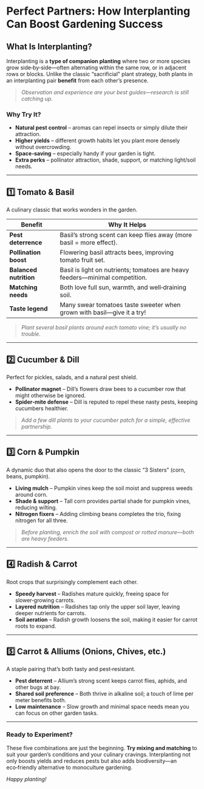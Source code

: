 # Perfect Partners: How Interplanting Can Boost Gardening Success

## What Is Interplanting?

Interplanting is a **type of companion planting** where two or more species grow side‑by‑side—often alternating within the same row, or in adjacent rows or blocks. Unlike the classic “sacrificial” plant strategy, both plants in an interplanting pair **benefit** from each other’s presence.

> *Observation and experience are your best guides—research is still catching up.*

### Why Try It?

- **Natural pest control** – aromas can repel insects or simply dilute their attraction.
- **Higher yields** – different growth habits let you plant more densely without overcrowding.
- **Space‑saving** – especially handy if your garden is tight.
- **Extra perks** – pollinator attraction, shade, support, or matching light/soil needs.

---

## 1️⃣ Tomato & Basil

A culinary classic that works wonders in the garden.

| Benefit | Why It Helps |
|---------|--------------|
| **Pest deterrence** | Basil’s strong scent can keep flies away (more basil = more effect). |
| **Pollination boost** | Flowering basil attracts bees, improving tomato fruit set. |
| **Balanced nutrition** | Basil is light on nutrients; tomatoes are heavy feeders—minimal competition. |
| **Matching needs** | Both love full sun, warmth, and well‑draining soil. |
| **Taste legend** | Many swear tomatoes taste sweeter when grown with basil—give it a try! |

> *Plant several basil plants around each tomato vine; it’s usually no trouble.*

---

## 2️⃣ Cucumber & Dill

Perfect for pickles, salads, and a natural pest shield.

- **Pollinator magnet** – Dill’s flowers draw bees to a cucumber row that might otherwise be ignored.
- **Spider‑mite defense** – Dill is reputed to repel these nasty pests, keeping cucumbers healthier.

> *Add a few dill plants to your cucumber patch for a simple, effective partnership.*

---

## 3️⃣ Corn & Pumpkin

A dynamic duo that also opens the door to the classic “3 Sisters” (corn, beans, pumpkin).

- **Living mulch** – Pumpkin vines keep the soil moist and suppress weeds around corn.
- **Shade & support** – Tall corn provides partial shade for pumpkin vines, reducing wilting.
- **Nitrogen fixers** – Adding climbing beans completes the trio, fixing nitrogen for all three.

> *Before planting, enrich the soil with compost or rotted manure—both are heavy feeders.*

---

## 4️⃣ Radish & Carrot

Root crops that surprisingly complement each other.

- **Speedy harvest** – Radishes mature quickly, freeing space for slower‑growing carrots.
- **Layered nutrition** – Radishes tap only the upper soil layer, leaving deeper nutrients for carrots.
- **Soil aeration** – Radish growth loosens the soil, making it easier for carrot roots to expand.

---

## 5️⃣ Carrot & Alliums (Onions, Chives, etc.)

A staple pairing that’s both tasty and pest‑resistant.

- **Pest deterrent** – Allium’s strong scent keeps carrot flies, aphids, and other bugs at bay.
- **Shared soil preference** – Both thrive in alkaline soil; a touch of lime per meter benefits both.
- **Low maintenance** – Slow growth and minimal space needs mean you can focus on other garden tasks.

---

### Ready to Experiment?

These five combinations are just the beginning. **Try mixing and matching** to suit your garden’s conditions and your culinary cravings. Interplanting not only boosts yields and reduces pests but also adds biodiversity—an eco‑friendly alternative to monoculture gardening.

*Happy planting!*